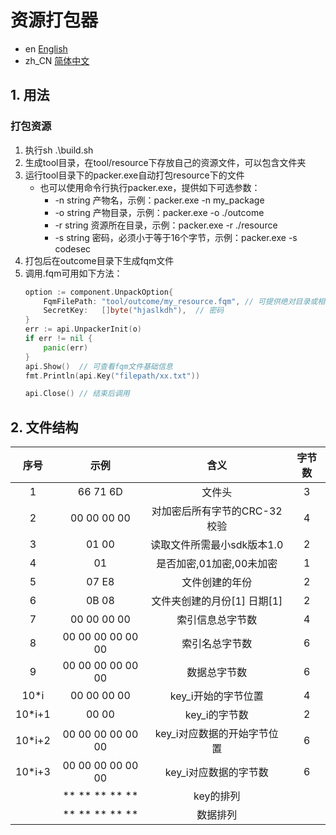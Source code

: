 ﻿# 资源打包器
- en [English](README.md)
- zh_CN [简体中文](README_cn.md)
## 1. 用法
### 打包资源
1. 执行sh .\build.sh
2. 生成tool目录，在tool/resource下存放自己的资源文件，可以包含文件夹
3. 运行tool目录下的packer.exe自动打包resource下的文件
    - 也可以使用命令行执行packer.exe，提供如下可选参数：
      -   -n string
           产物名，示例：packer.exe -n my_package
      -  -o string
           产物目录，示例：packer.exe -o ./outcome
      -  -r string
           资源所在目录，示例：packer.exe -r ./resource
      -  -s string
           密码，必须小于等于16个字节，示例：packer.exe -s codesec
4. 打包后在outcome目录下生成fqm文件
5. 调用.fqm可用如下方法：
    ```go
    option := component.UnpackOption{
        FqmFilePath: "tool/outcome/my_resource.fqm", // 可提供绝对目录或相对目录
        SecretKey:   []byte("hjaslkdh"),  // 密码
	}
	err := api.UnpackerInit(o)
	if err != nil {
        panic(err)  
	}
	api.Show()  // 可查看fqm文件基础信息
    fmt.Println(api.Key("filepath/xx.txt"))

	api.Close() // 结束后调用
    ```

## 2. 文件结构
|序号|示例|含义|字节数|
|:--:|:--:|:--:|:--:|
|1|66 71 6D|文件头|3|
|2|00 00 00 00|对加密后所有字节的CRC-32校验|4|
|3|01 00|读取文件所需最小sdk版本1.0|2|
|4|01|是否加密,01加密,00未加密|1|
|5|07 E8|文件创建的年份|2|
|6|0B 08|文件夹创建的月份[1] 日期[1]|2|
|7|00 00 00 00|索引信息总字节数|4|
|8|00 00 00 00 00 00|索引名总字节数|6|
|9|00 00 00 00 00 00|数据总字节数|6|
|10*i|00 00 00 00|key_i开始的字节位置|4|
|10*i+1|00 00|key_i的字节数|2|
|10*i+2|00 00 00 00 00 00|key_i对应数据的开始字节位置|6|
|10*i+3|00 00 00 00 00 00|key_i对应数据的字节数|6|
||** ** ** ** **|key的排列||
||** ** ** ** **|数据排列||

